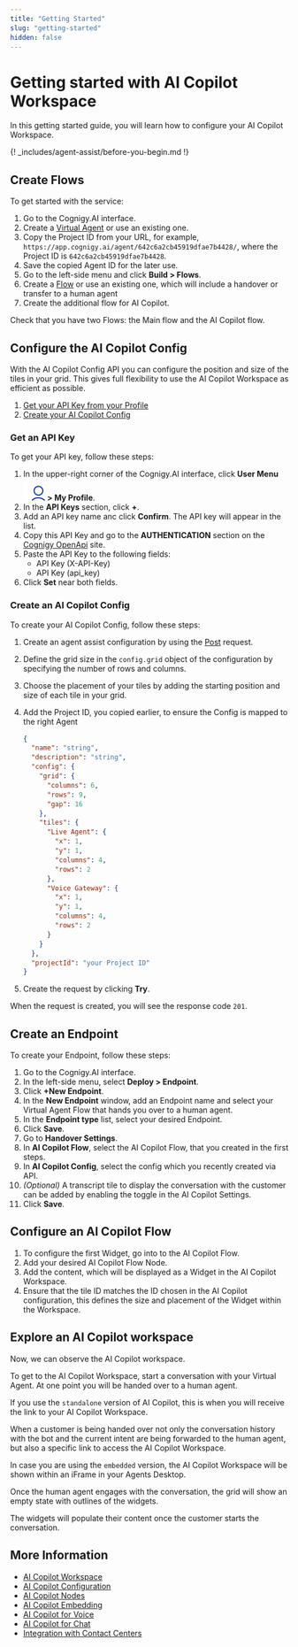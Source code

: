 ```yaml
---
title: "Getting Started"
slug: "getting-started"
hidden: false
---
```


# Getting started with AI Copilot Workspace

In this getting started guide, you will learn how to configure your AI Copilot Workspace.

{! _includes/agent-assist/before-you-begin.md !}

## Create Flows

To get started with the service:

1. Go to the Cognigy.AI interface.
2. Create a [Virtual Agent](../ai/resources/agents/agents.md) or use an existing one.
3. Copy the Project ID from your URL, for example, `https://app.cognigy.ai/agent/642c6a2cb45919dfae7b4428/`, where the Project ID is `642c6a2cb45919dfae7b4428`.
4. Save the copied Agent ID for the later use.
5. Go to the left-side menu and click **Build > Flows**.
6. Create a [Flow](../ai/resources/build/flows.md) or use an existing one, which will include a handover or transfer to a human agent 
7. Create the additional flow for AI Copilot.

Check that you have two Flows: the Main flow and the AI Copilot flow.

## Configure the AI Copilot Config

With the AI Copilot Config  API you can configure the position and size of the tiles in your grid. This gives full flexibility to use the AI Copilot Workspace as efficient as possible.​

1. [Get your API Key from your Profile](#get-an-api-key)
2. [Create your AI Copilot Config](#create-an-agent-assist-config)

### Get an API Key

To get your API key, follow these steps:

1. In the upper-right corner of the Cognigy.AI interface, click **User Menu ![user-menu](../assets/icons/user-menu.svg) > My Profile**.
2. In the **API Keys** section, click **+**.
3. Add an API key name anc click **Confirm**. The API key will appear in the list.
4. Copy this API Key and go to the **AUTHENTICATION** section on the [Cognigy OpenApi](https://api-trial.cognigy.ai/openapi) site.
5. Paste the API Key to the following fields:
    - API Key (X-API-Key)
    - API Key (api_key)
6. Click **Set** near both fields. 

### Create an AI Copilot Config

To create your AI Copilot Config, follow these steps:

1. Create an agent assist configuration by using the [Post](https://api-trial.cognigy.ai/openapi#post-/v2.0/agentassistconfigs) request. 
2. Define the grid size in the `config.grid` object of the configuration by specifying the number of rows and columns. 
3. Choose the placement of your tiles by adding the starting position and size of each tile in your grid.
4. Add the Project ID, you copied earlier, to ensure the Config is mapped to the right Agent

    ```json
    {
      "name": "string",
      "description": "string",
      "config": {
        "grid": {
          "columns": 6,
          "rows": 9,
          "gap": 16
        },
        "tiles": {
          "Live Agent": {
            "x": 1,
            "y": 1,
            "columns": 4,
            "rows": 2
          },
          "Voice Gateway": {
            "x": 1,
            "y": 1,
            "columns": 4,
            "rows": 2
          }
        }
      },
      "projectId": "your Project ID"
    }
    ```
5. Create the request by clicking **Try**.

When the request is created, you will see the response code `201`.

## Create an Endpoint

To create your Endpoint, follow these steps:

1. Go to the Cognigy.AI interface.
2. In the left-side menu, select **Deploy > Endpoint**.
3. Click **+New Endpoint**. 
4. In the **New Endpoint** window, add an Endpoint name and select your Virtual Agent Flow that hands you over to a human agent. 
5. In the **Endpoint type** list, select your desired Endpoint. 
6. Click **Save**. 
7. Go to **Handover Settings**. 
8. In **AI Copilot Flow**, select the AI Copilot Flow, that you created in the first steps. 
9. In **AI Copilot Config**, select the config which you recently created via API.
10. _(Optional)_ A transcript tile to display the conversation with the customer can be added by enabling the toggle in the AI Copilot Settings.
11. Click **Save**.

## Configure an AI Copilot Flow

1. To configure the first Widget, go into to the AI Copilot Flow.
2. Add your desired AI Copilot Flow Node. 
3. Add the content, which will be displayed as a Widget in the AI Copilot Workspace.
4. Ensure that the tile ID matches the ID chosen in the AI Copilot configuration, this defines the size and placement of the Widget within the Workspace.

## Explore an AI Copilot workspace

Now, we can observe the AI Copilot workspace.

To get to the AI Copilot Workspace, start a conversation with your Virtual Agent. At one point you will be handed over to a human agent. 

If you use the `standalone` version of AI Copilot, this is when you will receive the link to your AI Copilot Workspace.​

When a customer is being  handed over not only the  conversation history with the  bot and the current intent are  being forwarded to the human agent, but also a specific link to access the AI Copilot  Workspace.​

In case you are using the `embedded` version, the AI Copilot Workspace will be shown within an iFrame in your Agents Desktop.

Once the human agent engages with the conversation, the grid will show an empty state with outlines of the widgets. 

The widgets will populate their content once the customer starts the conversation.


## More Information

- [AI Copilot Workspace](overview.md)
- [AI Copilot Configuration](configuration.md)
- [AI Copilot Nodes](../ai/flow-nodes/agent-assist/overview.md)
- [AI Copilot Embedding](embedding.md)
- [AI Copilot for Voice](../agent-assist/voice-agent-assist/voice-overview.md)
- [AI Copilot for Chat](chat-agent-assist.md)
- [Integration with Contact Centers](contact-center-integration.md)


